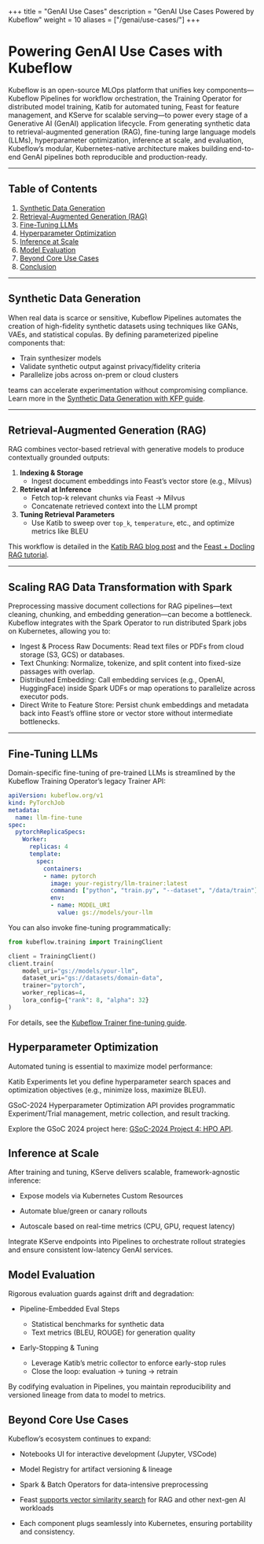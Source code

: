 +++
title =  "GenAI Use Cases"
description = "GenAI Use Cases Powered by Kubeflow"
weight = 10
aliases = ["/genai/use-cases/"]
+++

# Powering GenAI Use Cases with Kubeflow

Kubeflow is an open-source MLOps platform that unifies key components—Kubeflow Pipelines for workflow orchestration, the Training Operator for distributed model training, Katib for automated tuning, Feast for feature management, and KServe for scalable serving—to power every stage of a Generative AI (GenAI) application lifecycle. From generating synthetic data to retrieval-augmented generation (RAG), fine-tuning large language models (LLMs), hyperparameter optimization, inference at scale, and evaluation, Kubeflow’s modular, Kubernetes-native architecture makes building end-to-end GenAI pipelines both reproducible and production-ready.

---

## Table of Contents

1. [Synthetic Data Generation](#synthetic-data-generation)  
2. [Retrieval-Augmented Generation (RAG)](#retrieval-augmented-generation-rag)  
3. [Fine-Tuning LLMs](#fine-tuning-llms)  
4. [Hyperparameter Optimization](#hyperparameter-optimization)  
5. [Inference at Scale](#inference-at-scale)  
6. [Model Evaluation](#model-evaluation)  
7. [Beyond Core Use Cases](#beyond-core-use-cases)  
8. [Conclusion](#conclusion)  

---

## Synthetic Data Generation

When real data is scarce or sensitive, Kubeflow Pipelines automates the creation of high-fidelity synthetic datasets using techniques like GANs, VAEs, and statistical copulas. By defining parameterized pipeline components that:

- Train synthesizer models  
- Validate synthetic output against privacy/fidelity criteria  
- Parallelize jobs across on-prem or cloud clusters  

teams can accelerate experimentation without compromising compliance. Learn more in the [Synthetic Data Generation with KFP guide](https://blog.kubeflow.org/kfp/2025/02/16/synthetic-data-using-kfp.html).

---

## Retrieval-Augmented Generation (RAG)

RAG combines vector-based retrieval with generative models to produce contextually grounded outputs:

1. **Indexing & Storage**  
   - Ingest document embeddings into Feast’s vector store (e.g., Milvus)  
2. **Retrieval at Inference**  
   - Fetch top-k relevant chunks via Feast → Milvus  
   - Concatenate retrieved context into the LLM prompt  
3. **Tuning Retrieval Parameters**  
   - Use Katib to sweep over `top_k`, `temperature`, etc., and optimize metrics like BLEU  

This workflow is detailed in the [Katib RAG blog post](https://blog.kubeflow.org/katib/rag/) and the [Feast + Docling RAG tutorial](https://docs.feast.dev/tutorials/rag-with-docling).

--- 

## Scaling RAG Data Transformation with Spark

Preprocessing massive document collections for RAG pipelines—text cleaning, chunking, and embedding generation—can become a bottleneck. Kubeflow integrates with the Spark Operator to run distributed Spark jobs on Kubernetes, allowing you to:

- Ingest & Process Raw Documents: Read text files or PDFs from cloud storage (S3, GCS) or databases.
- Text Chunking: Normalize, tokenize, and split content into fixed-size passages with overlap.
- Distributed Embedding: Call embedding services (e.g., OpenAI, HuggingFace) inside Spark UDFs or map operations to parallelize across executor pods.
- Direct Write to Feature Store: Persist chunk embeddings and metadata back into Feast’s offline store or vector store without intermediate bottlenecks.


---

## Fine-Tuning LLMs

Domain-specific fine-tuning of pre-trained LLMs is streamlined by the Kubeflow Training Operator’s legacy Trainer API:

```yaml
apiVersion: kubeflow.org/v1
kind: PyTorchJob
metadata:
  name: llm-fine-tune
spec:
  pytorchReplicaSpecs:
    Worker:
      replicas: 4
      template:
        spec:
          containers:
          - name: pytorch
            image: your-registry/llm-trainer:latest
            command: ["python", "train.py", "--dataset", "/data/train"]
            env:
            - name: MODEL_URI
              value: gs://models/your-llm
```
You can also invoke fine-tuning programmatically:


```python
from kubeflow.training import TrainingClient

client = TrainingClient()
client.train(
    model_uri="gs://models/your-llm",
    dataset_uri="gs://datasets/domain-data",
    trainer="pytorch",
    worker_replicas=4,
    lora_config={"rank": 8, "alpha": 32}
)
```
For details, see the [Kubeflow Trainer fine-tuning guide](https://www.kubeflow.org/docs/components/trainer/legacy-v1/user-guides/fine-tuning/).

## Hyperparameter Optimization
Automated tuning is essential to maximize model performance:

Katib Experiments let you define hyperparameter search spaces and optimization objectives (e.g., minimize loss, maximize BLEU).

GSoC-2024 Hyperparameter Optimization API provides programmatic Experiment/Trial management, metric collection, and result tracking.

Explore the GSoC 2024 project here: [GSoC-2024 Project 4: HPO API](https://blog.kubeflow.org/gsoc-2024-project-4/).

## Inference at Scale
After training and tuning, KServe delivers scalable, framework-agnostic inference:

- Expose models via Kubernetes Custom Resources

- Automate blue/green or canary rollouts

- Autoscale based on real-time metrics (CPU, GPU, request latency)

Integrate KServe endpoints into Pipelines to orchestrate rollout strategies and ensure consistent low-latency GenAI services.


## Model Evaluation
Rigorous evaluation guards against drift and degradation:

- Pipeline-Embedded Eval Steps
    - Statistical benchmarks for synthetic data
    - Text metrics (BLEU, ROUGE) for generation quality

- Early-Stopping & Tuning
    - Leverage Katib’s metric collector to enforce early-stop rules
    - Close the loop: evaluation → tuning → retrain

By codifying evaluation in Pipelines, you maintain reproducibility and versioned lineage from data to model to metrics.


## Beyond Core Use Cases
Kubeflow’s ecosystem continues to expand:

- Notebooks UI for interactive development (Jupyter, VSCode)

- Model Registry for artifact versioning & lineage

- Spark & Batch Operators for data-intensive preprocessing

- Feast [supports vector similarity search](https://docs.feast.dev/tutorials/rag-with-docling) for RAG and other next-gen AI workloads

- Each component plugs seamlessly into Kubernetes, ensuring portability and consistency.


